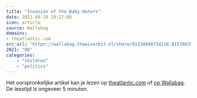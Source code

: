 ```yaml
---
title: "Invasion of the Baby-Haters"
date: 2021-08-18 18:27:08
icon: article
source: Wallabag
domains:
- theatlantic.com
src_url: "https://wallabag.thewiserbit.nl/share/613349d873d218.91576635"
2021: "08"
categories:
    - "children"
    - "politics"
---
```

Het oorspronkelijke artikel kan je lezen op [theatlantic.com](https://www.theatlantic.com/ideas/archive/2021/08/jd-vance-childless-left-culture-wars/619705/) of [op Wallabag](https://wallabag.thewiserbit.nl/share/613349d873d218.91576635). De leestijd is ongeveer 5 minuten.